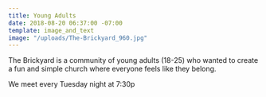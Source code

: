 ```yaml
---
title: Young Adults
date: 2018-08-20 06:37:00 -07:00
template: image_and_text
image: "/uploads/The-Brickyard_960.jpg"
---
```


The Brickyard is a community of young adults (18-25) who wanted to create a fun and simple church where everyone feels like they belong.

We meet every Tuesday night at 7:30p
